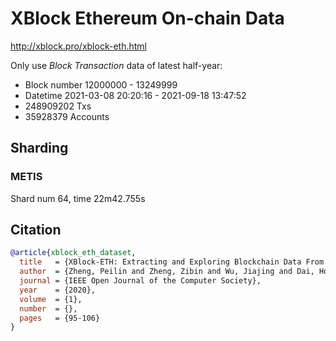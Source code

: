 # XBlock Ethereum On-chain Data

http://xblock.pro/xblock-eth.html

Only use _Block Transaction_ data of latest half-year:

- Block number 12000000 - 13249999
- Datetime 2021-03-08 20:20:16 - 2021-09-18 13:47:52
- 248909202 Txs
- 35928379 Accounts

## Sharding

### METIS

Shard num 64, time 22m42.755s

## Citation

```bibtex
@article{xblock_eth_dataset,
  title   = {XBlock-ETH: Extracting and Exploring Blockchain Data From Ethereum},
  author  = {Zheng, Peilin and Zheng, Zibin and Wu, Jiajing and Dai, Hong-ning},
  journal = {IEEE Open Journal of the Computer Society},
  year    = {2020},
  volume  = {1},
  number  = {},
  pages   = {95-106}
}
```
